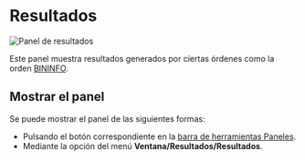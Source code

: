 # Resultados

![Panel de resultados](../../../../.gitbook/assets/PanelResultados.PNG)

Este panel muestra resultados generados por ciertas órdenes como la orden [BININFO](../ventana-de-dibujo/ordenes/b/bininfo.md).

## Mostrar el panel

Se puede mostrar el panel de las siguientes formas:

* Pulsando el botón correspondiente en la [barra de herramientas Paneles](../barras-de-herramientas/paneles.md).
* Mediante la opción del menú **Ventana/Resultados/Resultados**.
